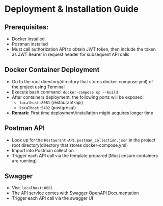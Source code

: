 # Deployment & Installation Guide

## Prerequisites:
- Docker installed  
- Postman installed  
- Must call authorization API to obtain JWT token, then include the token as JWT Bearer in request header for subsequent API calls  

## Docker Container Deployment
- Go to the root directory(directory that stores docker-compose.yml) of the project using Terminal  
- Execute bash command: `docker-compose up --build`  
- After containers deployment, the following ports will be exposed:  
  - `localhost:8081` (restaurant-api)  
  - `localhost:5432` (postgresql)  
- **Remark:** First time deployment/installation might acquires longer time  

## Postman API
- Look up for the `Restaurant-API.postman_collection.json` in the project root directory(directory that stores docker-compose.yml)  
- Import into Postman collection  
- Trigger each API call via the template prepared [Must ensure containers are running]  

## Swagger
- Visit `localhost:8081`  
- The API service comes with Swagger OpenAPI Documentation  
- Trigger each API call via the swagger UI  
